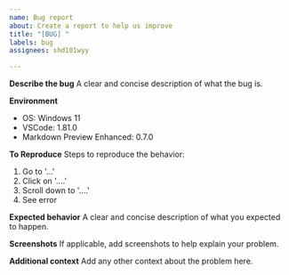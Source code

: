 ```yaml
---
name: Bug report
about: Create a report to help us improve
title: "[BUG] "
labels: bug
assignees: shd101wyy

---
```


**Describe the bug**
A clear and concise description of what the bug is.

**Environment**
- OS: Windows 11
- VSCode: 1.81.0
- Markdown Preview Enhanced: 0.7.0

**To Reproduce**
Steps to reproduce the behavior:
1. Go to '...'
2. Click on '....'
3. Scroll down to '....'
4. See error

**Expected behavior**
A clear and concise description of what you expected to happen.

**Screenshots**
If applicable, add screenshots to help explain your problem.

**Additional context**
Add any other context about the problem here.
